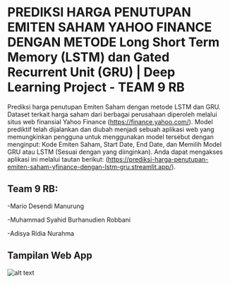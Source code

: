 # PREDIKSI HARGA PENUTUPAN EMITEN SAHAM YAHOO FINANCE DENGAN METODE Long Short Term Memory (LSTM) dan Gated Recurrent Unit (GRU) | Deep Learning Project - TEAM 9 RB

Prediksi harga penutupan Emiten Saham dengan metode LSTM dan GRU. Dataset terkait harga saham dari berbagai perusahaan diperoleh melalui situs web finansial Yahoo Finance (https://finance.yahoo.com/). Model prediktif telah dijalankan dan diubah menjadi sebuah aplikasi web yang memungkinkan pengguna untuk menggunakan model tersebut dengan menginput: Kode Emiten Saham, Start Date, End Date, dan Memilih Model GRU atau LSTM (Sesuai dengan yang diinginkan). Anda dapat mengakses aplikasi ini melalui tautan berikut: (https://prediksi-harga-penutupan-emiten-saham-yfinance-dengan-lstm-gru.streamlit.app/).

## Team 9 RB:

-Mario Desendi Manurung

-Muhammad Syahid Burhanudien Robbani

-Adisya Ridia Nurahma

## Tampilan Web App
![alt text](https://github.com/sains-data/PREDIKSI-HARGA-PENUTUPAN-EMITEN-SAHAM-YAHOO-FINANCE-DENGAN-METODE-LSTM-GRU/blob/main/TampilanWebApp.png?raw=True)
